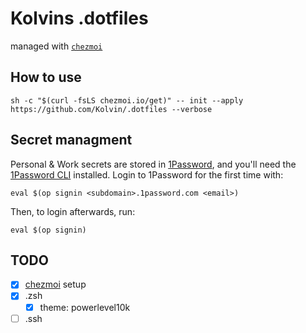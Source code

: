 # Kolvins .dotfiles
managed with [`chezmoi`](https://www.chezmoi.io/)

## How to use
```
sh -c "$(curl -fsLS chezmoi.io/get)" -- init --apply https://github.com/Kolvin/.dotfiles --verbose
```

## Secret managment
Personal & Work secrets are stored in [1Password](https://1password.com/), and you'll need
the [1Password
CLI](https://support.1password.com/command-line-getting-started/) installed.
Login to 1Password for the first time with:
```
eval $(op signin <subdomain>.1password.com <email>)
```

Then, to login afterwards, run:
```
eval $(op signin)
```

## TODO
- [x] [chezmoi](https://www.chezmoi.io/) setup
- [x] .zsh
  - [x] theme: powerlevel10k
- [ ] .ssh